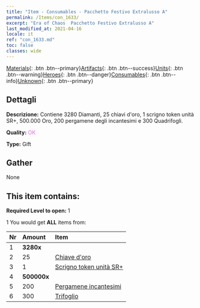 ```yaml
---
title: "Item - Consumables - Pacchetto Festivo Extralusso A"
permalink: /Items/con_1633/
excerpt: "Era of Chaos  Pacchetto Festivo Extralusso A"
last_modified_at: 2021-04-16
locale: it
ref: "con_1633.md"
toc: false
classes: wide
---
```

 [Materials](/it/Items/){: .btn .btn--primary}[Artifacts](/it/Items/Artifacts/){: .btn .btn--success}[Units](/it/Items/Units/){: .btn .btn--warning}[Heroes](/it/Items/Heroes/){: .btn .btn--danger}[Consumables](/it/Items/Consumables/){: .btn .btn--info}[Unknown](/it/Items/Unknown/){: .btn .btn--primary}

## Dettagli
 **Descrizione:** Contiene 3280 Diamanti, 25 chiavi d'oro, 1 scrigno token unità SR+, 500.000 Oro, 200 pergamene degli incantesimi e 300 Quadrifogli.

 **Quality:** <span style="color: #DA70D6">OK</span>

 **Type:** Gift

## Gather

  None

## This item contains:

 **Required Level to open:** 1

 1 You would get **ALL** items  from:

  | Nr | Amount |     Item    |
  |:---|:-------|:------------|
  | 1 |  **3280x** | <i class="fas fa-gem"/> |  | 
  | 2 | 25 | [Chiave d'oro](/it/Items/con_783/) |  | 
  | 3 | 1 | [Scrigno token unità SR+](/it/Items/con_1598/) |  | 
  | 4 |  **500000x** | <i class="fas fa-coins"/> |  | 
  | 5 | 200 | [Pergamene incantesimi](/it/Items/con_694/) |  | 
  | 6 | 300 | [Trifoglio](/it/Items/con_537/) |  | 
